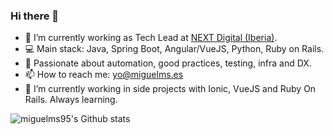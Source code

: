 ### Hi there 👋
- 🔭 I’m currently working as Tech Lead at [NEXT Digital (Iberia)](https://www.nextdigital.es/).
- 💻 Main stack: Java, Spring Boot, Angular/VueJS, Python, Ruby on Rails. 
- 🚀 Passionate about automation, good practices, testing, infra and DX.
- 📫 How to reach me: yo@miguelms.es
- 🌱 I’m currently working in side projects with Ionic, VueJS and Ruby On Rails. Always learning.

![miguelms95's Github stats](https://github-readme-stats.vercel.app/api?username=miguelms95&show_icons=true&theme=vue)
<!--
**miguelms95/miguelms95** is a ✨ _special_ ✨ repository because its `README.md` (this file) appears on your GitHub profile.

Here are some ideas to get you started:

- 🔭 I’m currently working on ...
- 🌱 I’m currently learning ...
- 👯 I’m looking to collaborate on ...
- 🤔 I’m looking for help with ...
- 💬 Ask me about ...
- 📫 How to reach me: ...
- 😄 Pronouns: ...
- ⚡ Fun fact: ...
-->
